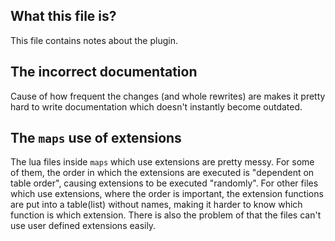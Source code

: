 ## What this file is?
This file contains notes about the plugin.
## The incorrect documentation
Cause of how frequent the changes (and whole rewrites) are makes it pretty hard to write documentation which doesn't instantly become outdated.
## The `maps` use of extensions
The lua files inside `maps` which use extensions are pretty messy. For some of them, the order in which the extensions are executed is "dependent on table order", causing extensions to be executed "randomly". For other files which use extensions, where the order is important, the extension functions are put into a table(list) without names, making it harder to know which function is which extension. There is also the problem of that the files can't use user defined extensions easily.
